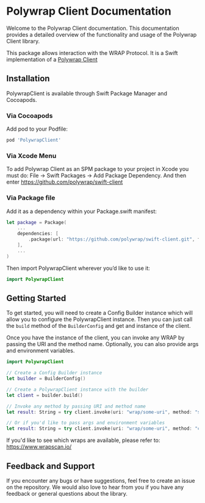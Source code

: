# Polywrap Client Documentation

Welcome to the Polywrap Client documentation. This documentation provides a detailed overview of the functionality and usage of the Polywrap Client library.


This package allows interaction with the WRAP Protocol. It is a Swift implementation of a [Polywrap Client](https://docs.polywrap.io/clients)

## Installation

PolywrapClient is available through Swift Package Manager and Cocoapods.

### Via Cocoapods

Add pod to your Podfile:

```Ruby
pod 'PolywrapClient'
```

### Via Xcode Menu

To add Polywrap Client as an SPM package to your project in Xcode you must do: File -> Swift Packages -> Add Package Dependency. And then enter https://github.com/polywrap/swift-client

### Via Package file

Add it as a dependency within your Package.swift manifest:

```swift
let package = Package(
    ...
    dependencies: [
        .package(url: "https://github.com/polywrap/swift-client.git", from: "0.0.3")
    ],
    ...
)
```

Then import PolywrapClient wherever you’d like to use it:

```swift
import PolywrapClient
```
    
## Getting Started

To get started, you will need to create a Config Builder instance which will allow you to configure the PolywrapClient instance. Then you can just call the `build` method of the `BuilderConfig` and get and instance of the client.

Once you have the instance of the client, you can invoke any WRAP by passing the URI and the method name. Optionally, you can also provide args and environment variables.

```swift
import PolywrapClient

// Create a Config Builder instance
let builder = BuilderConfig()

// Create a PolywrapClient instance with the builder
let client = builder.build()

// Invoke any method by passing URI and method name
let result: String = try client.invoke(uri: "wrap/some-uri", method: "someMethod")

// Or if you'd like to pass args and environment variables
let result: String = try client.invoke(uri: "wrap/some-uri", method: "coolMethod", args: someCodableStructInstance, env: anotherCodableStructInstace)

```

If you'd like to see which wraps are available, please refer to: https://www.wrapscan.io/

## Feedback and Support

If you encounter any bugs or have suggestions, feel free to create an issue on the repository. We would also love to hear from you if you have any feedback or general questions about the library.
